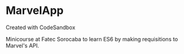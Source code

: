# MarvelApp
Created with CodeSandbox

Minicourse at Fatec Sorocaba to learn ES6 by making requisitions to Marvel's API.
